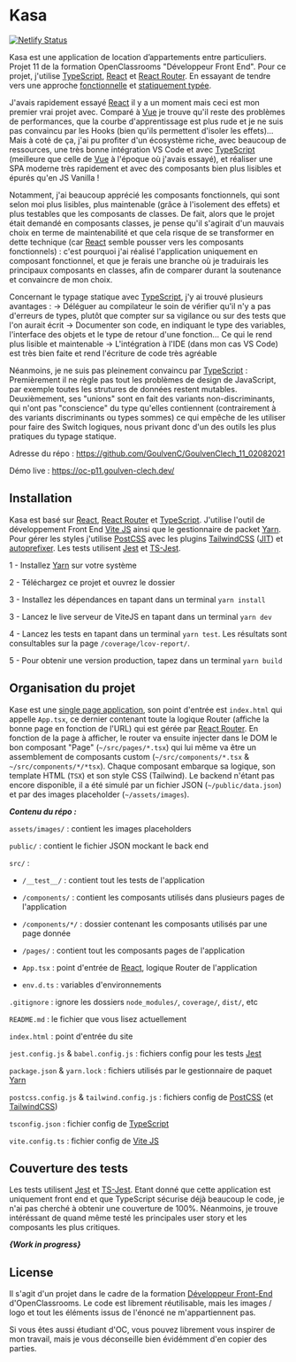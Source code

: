 # Kasa

[![Netlify Status](https://api.netlify.com/api/v1/badges/d3b121d4-6665-4f72-8961-92ce3f533732/deploy-status)](https://app.netlify.com/sites/epic-meitner-071d89/deploys)

Kasa est une application de location d’appartements entre particuliers. Projet 11 de la formation OpenClassrooms "Développeur Front End". Pour ce projet, j'utilise [TypeScript](https://www.typescriptlang.org/), [React](https://reactjs.org/) et [React Router](https://reactrouter.com/). En essayant de tendre vers une approche [fonctionnelle](https://en.wikipedia.org/wiki/Functional_programming) et [statiquement typée](https://fr.wikipedia.org/wiki/Typage_statique).

J'avais rapidement essayé [React](https://reactjs.org/) il y a un moment mais ceci est mon premier vrai projet avec. Comparé à [Vue](https://vuejs.org/) je trouve qu'il reste des problèmes de performances, que la courbe d'apprentissage est plus rude et je ne suis pas convaincu par les Hooks (bien qu'ils permettent d'isoler les effets)... Mais à coté de ça, j'ai pu profiter d'un écosystème riche, avec beaucoup de ressources, une très bonne intégration VS Code et avec [TypeScript](https://www.typescriptlang.org/) (meilleure que celle de [Vue](https://vuejs.org/) à l'époque où j'avais essayé), et réaliser une SPA moderne très rapidement et avec des composants bien plus lisibles et épurés qu'en JS Vanilla !

Notamment, j'ai beaucoup apprécié les composants fonctionnels, qui sont selon moi plus lisibles, plus maintenable (grâce à l'isolement des effets) et plus testables que les composants de classes. De fait, alors que le projet était demandé en composants classes, je pense qu'il s'agirait d'un mauvais choix en terme de maintenabilité et que cela risque de se transformer en dette technique (car [React](https://reactjs.org/) semble pousser vers les composants fonctionnels) : c'est pourquoi j'ai réalisé l'application uniquement en composant fonctionnel, et que je ferais une branche où je traduirais les principaux composants en classes, afin de comparer durant la soutenance et convaincre de mon choix.

Concernant le typage statique avec [TypeScript](https://www.typescriptlang.org/), j'y ai trouvé plusieurs avantages : 
-> Déléguer au compilateur le soin de vérifier qu'il n'y a pas d'erreurs de types, plutôt que compter sur sa vigilance ou sur des tests que l'on aurait écrit
-> Documenter son code, en indiquant le type des variables, l'interface des objets et le type de retour d'une fonction... Ce qui le rend plus lisible et maintenable 
-> L'intégration à l'IDE (dans mon cas VS Code) est très bien faite et rend l'écriture de code très agréable

Néanmoins, je ne suis pas pleinement convaincu par [TypeScript](https://www.typescriptlang.org/) : Premièrement il ne règle pas tout les problèmes de design de JavaScript, par exemple toutes les strutures de données restent mutables. Deuxièmement, ses "unions" sont en fait des variants non-discriminants, qui n'ont pas "conscience" du type qu'elles contiennent (contrairement à des variants discriminants ou types sommes) ce qui empêche de les utiliser pour faire des Switch logiques, nous privant donc d'un des outils les plus pratiques du typage statique.

Adresse du répo : https://github.com/GoulvenC/GoulvenClech_11_02082021

Démo live : https://oc-p11.goulven-clech.dev/

## Installation

Kasa est basé sur [React](https://reactjs.org/), [React Router](https://reactrouter.com/) et [TypeScript](https://www.typescriptlang.org/). J'utilise l'outil de développement Front End [Vite JS](https://vitejs.dev/) ainsi que le gestionnaire de packet [Yarn](https://yarnpkg.com/). Pour gérer les styles j'utilise [PostCSS](https://github.com/postcss/postcss) avec les plugins [TailwindCSS](https://tailwindcss.com/) ([JIT](https://tailwindcss.com/docs/just-in-time-mode)) et [autoprefixer](https://github.com/postcss/autoprefixer). Les tests utilisent [Jest](https://jestjs.io) et [TS-Jest](https://github.com/kulshekhar/ts-jest).

1 - Installez [Yarn](https://yarnpkg.com/) sur votre système

2 - Téléchargez ce projet et ouvrez le dossier

3 - Installez les dépendances en tapant dans un terminal `yarn install`

3 - Lancez le live serveur de ViteJS en tapant dans un terminal `yarn dev`

4 - Lancez les tests en tapant dans un terminal `yarn test`. Les résultats sont consultables sur la page `/coverage/lcov-report/`.

5 - Pour obtenir une version production, tapez dans un terminal `yarn build`

## Organisation du projet

Kase est une [single page application](https://en.wikipedia.org/wiki/Single-page_application), son point d'entrée est `index.html` qui appelle `App.tsx`, ce dernier contenant toute la logique Router (affiche la bonne page en fonction de l'URL) qui est gérée par [React Router](https://reactrouter.com/). En fonction de la page à afficher, le router va ensuite injecter dans le DOM le bon composant "Page" (`~/src/pages/*.tsx`) qui lui même va être un assemblement de composants custom (`~/src/components/*.tsx` & `~/src/components/*/*tsx`). Chaque composant embarque sa logique, son template HTML (`TSX`) et son style CSS (Tailwind). Le backend n'étant pas encore disponible, il a été simulé par un fichier JSON (`~/public/data.json`) et par des images placeholder (`~/assets/images`).

***Contenu du répo :***

`assets/images/` : contient les images placeholders

`public/` : contient le fichier JSON mockant le back end

`src/` :

- `/__test__/` : contient tout les tests de l'application

- `/components/` : contient les composants utilisés dans plusieurs pages de l'application

- `/components/*/` : dossier contenant les composants utilisés par une page donnée

- `/pages/` : contient tout les composants pages de l'application

- `App.tsx` : point d'entrée de [React](https://reactjs.org/), logique Router de l'application

- `env.d.ts` : variables d'environnements

`.gitignore` : ignore les dossiers `node_modules/`, `coverage/`, `dist/`, etc

`README.md` : le fichier que vous lisez actuellement

`index.html` : point d'entrée du site

`jest.config.js` & `babel.config.js` : fichiers config pour les tests [Jest](https://jestjs.io)

`package.json` & `yarn.lock` : fichiers utilisés par le gestionnaire de paquet [Yarn](https://yarnpkg.com/)

`postcss.config.js` & `tailwind.config.js` : fichiers config de [PostCSS](https://github.com/postcss/postcss) (et [TailwindCSS](https://tailwindcss.com/))

`tsconfig.json` : fichier config de [TypeScript](https://www.typescriptlang.org/)

`vite.config.ts` : fichier config de [Vite JS](https://vitejs.dev/)

## Couverture des tests

Les tests utilisent [Jest](https://jestjs.io) et [TS-Jest](https://github.com/kulshekhar/ts-jest). Etant donné que cette application est uniquement front end et que TypeScript sécurise déjà beaucoup le code, je n'ai pas cherché à obtenir une couverture de 100%. Néanmoins, je trouve intéréssant de quand même testé les principales user story et les composants les plus critiques.

***{Work in progress}***


## License 

Il s'agit d'un projet dans le cadre de la formation [Développeur Front-End](https://openclassrooms.com/fr/paths/314-developpeur-front-end) d'OpenClassrooms. Le code est librement réutilisable, mais les images / logo et tout les éléments issus de l'énoncé ne m'appartiennent pas.

Si vous êtes aussi étudiant d'OC, vous pouvez librement vous inspirer de mon travail, mais je vous déconseille bien évidémment d'en copier des parties.